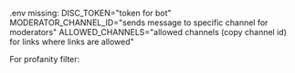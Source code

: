 .env missing:
DISC_TOKEN="token for bot"
MODERATOR_CHANNEL_ID="sends message to specific channel for moderators"
ALLOWED_CHANNELS="allowed channels (copy channel id) for links where links are allowed"

For profanity filter: 
